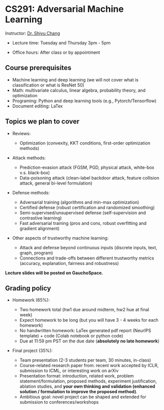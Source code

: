 # CS291: Adversarial Machine Learning

Instructor: [Dr. Shiyu Chang](https://code-terminator.github.io)

* Lecture time: Tuesday and Thursday 3pm - 5pm

* Office hours: After class or by appointment

## Course prerequisites

* Machine learning and deep learning (we will not cover what is classification or what is ResNet 50)
* Math: multivariate calculus, linear algebra, probability theory, and optimization 
* Programing: Python and deep learning tools (e.g., Pytorch/Tensorflow) 
* Document editing: LaTex 

## Topics we plan to cover
* Reviews: 
    * Optimization (convexity, KKT conditions, first-order optimization methods)

* Attack methods: 
    * Prediction-evasion attack (FGSM, PGD, physical attack, white-box v.s. black-box)
    * Data-poisoning attack (clean-label backdoor attack, feature collision attack, general bi-level formulation)

* Defense methods: 
    * Adversarial training (algorithms and min-max optimization)
    * Certified defense (robust certification and randomized smoothing)
    * Semi-supervised/unsupervised defense (self-supervision and contrastive learning)
    * Fast adversarial training (pros and cons, robust overfitting and gradient alignment)

* Other aspects of trustworthy machine learning:
    * Attack and defense beyond continuous inputs (discrete inputs, text, graph, program)
    * Connections and trade-offs between different trustworthy metrics (accuracy, explanation, fairness and robustness)
    
**Lecture slides will be posted on GauchoSpace.**

## Grading policy
* Homework (65%): 
    * Two homework total (hw1 due around midterm, hw2 hue at final week)
    * Expect homework to be long (but you will have 3 - 4 weeks for each homework)
    * No handwritten homework: LaTex generated pdf report (NeurIPS template) + code (Colab notebook or python code)
    * Due at 11:59 pm PST on the due date (**absolutely no late homework**)

* Final project (35%): 
    * Team presentation (2-3 students per team, 30 minutes, in-class)
    * Course-related research paper from: recent work accepted by ICLR, submission to ICML, or interesting work on arXiv 
    * Presentation format:  introduction, related work, problem statement/formulation, proposed methods, experiment justification, ablation studies, and **your own thinking and validation (enhanced solution / formulation to improve the proposed method)**. 
    * Ambitious goal: novel project can be shaped and extended for submission to conferences/workshops
